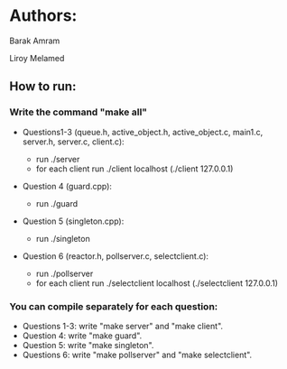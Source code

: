 # Authors:

Barak Amram

Liroy Melamed

## How to run:

### Write the command "make all"

* Questions1-3 (queue.h, active_object.h, active_object.c, main1.c, server.h, server.c, client.c): 
  * run ./server 
  * for each client run ./client localhost (./client 127.0.0.1)

* Question 4 (guard.cpp): 
  * run ./guard

* Question 5 (singleton.cpp): 
  * run ./singleton

* Question 6 (reactor.h, pollserver.c, selectclient.c): 
  * run ./pollserver 
  * for each client run ./selectclient localhost (./selectclient 127.0.0.1)

### You can compile separately for each question:
* Questions 1-3: write "make server" and "make client".
* Question 4: write "make guard".
* Question 5: write "make singleton".
* Questions 6: write "make pollserver" and "make selectclient".

